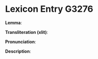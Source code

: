 # Lexicon Entry G3276

**Lemma**: 

**Transliteration (xlit)**: 

**Pronunciation**: 

**Description**:

